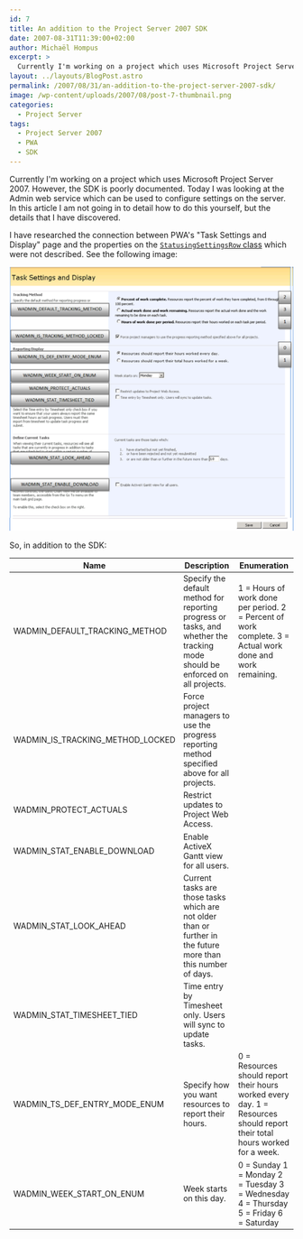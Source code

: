 ```yaml
---
id: 7
title: An addition to the Project Server 2007 SDK
date: 2007-08-31T11:39:00+02:00
author: Michaël Hompus
excerpt: >
  Currently I'm working on a project which uses Microsoft Project Server 2007. However, the SDK is poorly documented.
layout: ../layouts/BlogPost.astro
permalink: /2007/08/31/an-addition-to-the-project-server-2007-sdk/
image: /wp-content/uploads/2007/08/post-7-thumbnail.png
categories:
  - Project Server
tags:
  - Project Server 2007
  - PWA
  - SDK
---
```


Currently I'm working on a project which uses Microsoft Project Server 2007. However, the SDK is poorly documented. Today I was looking at the Admin web service which can be used to configure settings on the server. In this article I am not going in to detail how to do this yourself, but the details that I have discovered.

I have researched the connection between PWA's "Task Settings and Display" page and the properties on the [`StatusingSettingsRow` class](https://learn.microsoft.com/previous-versions/office/developer/office-2007/ms419700(v=office.12)) which were not described. See the following image:

![Screenshot of "Task Settings and Display"](/wp-content/uploads/2007/08/task-settings-and-display.png)

So, in addition to the SDK:

| Name                             | Description                                                                                                                   | Enumeration                                                                                                                |
| -------------------------------- | ----------------------------------------------------------------------------------------------------------------------------- | -------------------------------------------------------------------------------------------------------------------------- |
| WADMIN_DEFAULT_TRACKING_METHOD   | Specify the default method for reporting progress or tasks, and whether the tracking mode should be enforced on all projects. | 1 = Hours of work done per period. 2 = Percent of work complete. 3 = Actual work done and work remaining.                  |
| WADMIN_IS_TRACKING_METHOD_LOCKED | Force project managers to use the progress reporting method specified above for all projects.                                 |                                                                                                                            |
| WADMIN_PROTECT_ACTUALS           | Restrict updates to Project Web Access.                                                                                       |                                                                                                                            |
| WADMIN_STAT_ENABLE_DOWNLOAD      | Enable ActiveX Gantt view for all users.                                                                                      |                                                                                                                            |
| WADMIN_STAT_LOOK_AHEAD           | Current tasks are those tasks which are not older than or further in the future more than this number of days.                |                                                                                                                            |
| WADMIN_STAT_TIMESHEET_TIED       | Time entry by Timesheet only. Users will sync to update tasks.                                                                |                                                                                                                            |
| WADMIN_TS_DEF_ENTRY_MODE_ENUM    | Specify how you want resources to report their hours.                                                                         | 0 = Resources should report their hours worked every day. 1 = Resources should report their total hours worked for a week. |
| WADMIN_WEEK_START_ON_ENUM        | Week starts on this day.                                                                                                      | 0 = Sunday 1 = Monday 2 = Tuesday 3 = Wednesday 4 = Thursday 5 = Friday 6 = Saturday                                       |
